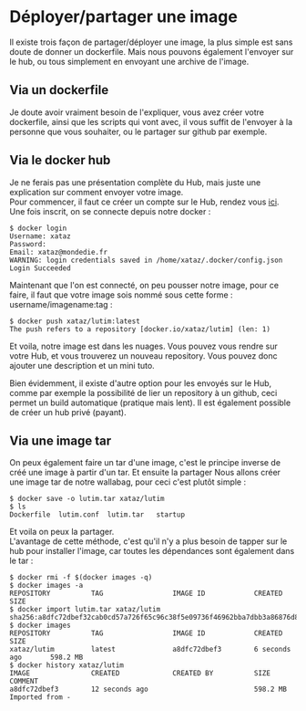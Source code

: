 # Déployer/partager une image

Il existe trois façon de partager/déployer une image, la plus simple est sans doute de donner un dockerfile. Mais nous pouvons également l'envoyer sur le hub, ou tous simplement en envoyant une archive de l'image.

## Via un dockerfile
Je doute avoir vraiment besoin de l'expliquer, vous avez créer votre dockerfile, ainsi que les scripts qui vont avec, il vous suffit de l'envoyer à la personne que vous souhaiter, ou le partager sur github par exemple.

## Via le docker hub
Je ne ferais pas une présentation complète du Hub, mais juste une explication sur comment envoyer votre image.  
Pour commencer, il faut ce créer un compte sur le Hub, rendez vous [ici](https://hub.docker.com/).  
Une fois inscrit, on se connecte depuis notre docker :  

```shell
$ docker login
Username: xataz
Password:
Email: xataz@mondedie.fr
WARNING: login credentials saved in /home/xataz/.docker/config.json
Login Succeeded
```

Maintenant que l'on est connecté, on peu pousser notre image, pour ce faire, il faut que votre image sois nommé sous cette forme : username/imagename:tag :
```shell
$ docker push xataz/lutim:latest
The push refers to a repository [docker.io/xataz/lutim] (len: 1)
```
Et voila, notre image est dans les nuages. Vous pouvez vous rendre sur votre Hub, et vous trouverez un nouveau repository.
Vous pouvez donc ajouter une description et un mini tuto.

Bien évidemment, il existe d'autre option pour les envoyés sur le Hub, comme par exemple la possibilité de lier un repository à un github, ceci permet un build automatique (pratique mais lent).
Il est également possible de créer un hub privé (payant).

## Via une image tar
On peux également faire un tar d'une image, c'est le principe inverse de créé une image à partir d'un tar. Et ensuite la partager
Nous allons créer une image tar de notre wallabag, pour ceci c'est plutôt simple :
```shell
$ docker save -o lutim.tar xataz/lutim
$ ls
Dockerfile  lutim.conf  lutim.tar   startup
```

Et voila on peux la partager.  
L'avantage de cette méthode, c'est qu'il n'y a plus besoin de tapper sur le hub pour installer l'image, car toutes les dépendances sont également dans le tar :
```shell
$ docker rmi -f $(docker images -q)
$ docker images -a
REPOSITORY          TAG                 IMAGE ID            CREATED             SIZE
$ docker import lutim.tar xataz/lutim
sha256:a8dfc72dbef32cab0cd57a726f65c96c38f5e09736f46962bba7dbb3a86876d8
$ docker images
REPOSITORY          TAG                 IMAGE ID            CREATED             SIZE
xataz/lutim         latest              a8dfc72dbef3        6 seconds ago       598.2 MB
$ docker history xataz/lutim
IMAGE               CREATED             CREATED BY          SIZE                COMMENT
a8dfc72dbef3        12 seconds ago                          598.2 MB            Imported from -
```